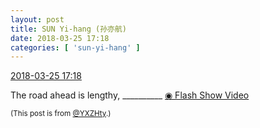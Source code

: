 ```yaml
---
layout: post
title: SUN Yi-hang (孙亦航)
date: 2018-03-25 17:18
categories: [ 'sun-yi-hang' ]
---
```


<div class="weibo-info">
  <a href="https://weibo.com/2565158051/G91x9eigm">2018-03-25 17:18</a>
</div>

The road ahead is lengthy, \_\_\_\_\_\_\_\_\_\_ [◉ Flash Show Video](https://www.miaopai.com/show/h4cw64i8duCMsgA5afkt~wV~kbpAOGPHBS3zsg__.htm)

<!-- more -->

<small>(This post is from [@YXZHty](http://weibo.com/2565158051).)</small>
